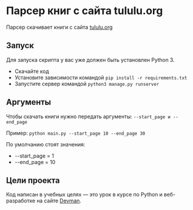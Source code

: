 # Парсер книг с сайта tululu.org
Парсер скачивает книги с сайта [tululu.org](http://tululu.org)

## Запуск
Для запуска скрипта у вас уже должен быть установлен Python 3.

- Скачайте код
- Установите зависимости командой `pip install -r requirements.txt`
- Запустите сервер командой `python3 manage.py runserver`

## Аргументы
Чтобы скачать книги нужно передать аргументы: ```--start_page и --end_page```

Пример: ```python main.py --start_page 10 --end_page 30```

По умолчанию стоят значения:
 * --start_page = 1
 * --end_page = 10


## Цели проекта

Код написан в учебных целях — это урок в курсе по Python и веб-разработке на сайте [Devman](https://dvmn.org).
